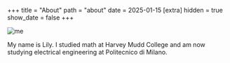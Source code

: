 +++
title = "About"
path = "about"
date = 2025-01-15
[extra]
hidden = true
show_date = false
+++

![me](/images/me.jpeg)

My name is Lily. I studied math at Harvey Mudd College and am now studying electrical engineering at Politecnico di Milano.